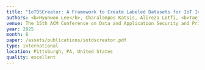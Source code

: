 ```yaml
---
title: "IoTDSCreator: A Framework to Create Labeled Datasets for IoT Intrusion Detection Systems"
authors: <b>Hyunwoo Lee</b>, Charalampos Katsis, Alireza Lotfi, <b>Taejun Choi</b>, <b>Soeun Kim</b>, Ashish Kundu, and Elisa Bertino
venue: The 15th ACM Conference on Data and Application Security and Privacy (CODASPY '25)
year: 2025
month: 6
paper: /assets/publications/iotdscreator.pdf
type: international
location: Pittsburgh, PA, United States
quality: excellent
---
```


